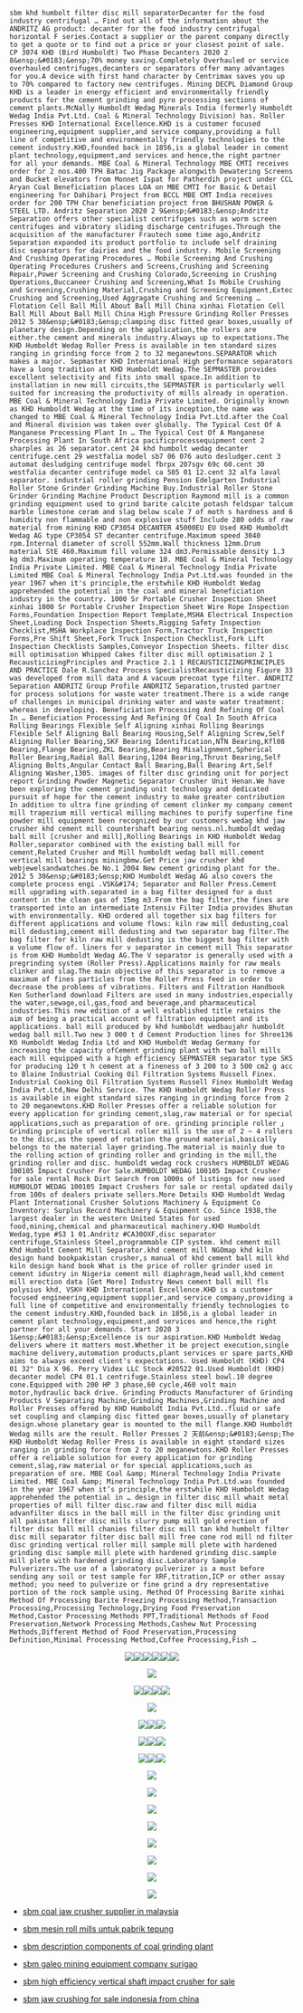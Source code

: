 ```
sbm khd humbolt filter disc mill separatorDecanter for the food industry centrifugal … Find out all of the information about the ANDRITZ AG product: decanter for the food industry centrifugal horizontal F series.Contact a supplier or the parent company directly to get a quote or to find out a price or your closest point of sale. CP 3074 KHD (Bird Humboldt) Two Phase Decanters 2020 2 8&ensp;&#0183;&ensp;70% money saving.Completely Overhauled or service overhauled centrifuges,decanters or separators offer many advantages for you.A device with first hand character by Centrimax saves you up to 70% compared to factory new centrifuges. Mining DECPL Diamond Group KHD is a leader in energy efficient and environmentally friendly products for the cement grinding and pyro processing sections of cement plants.McNally Humboldt Wedag Minerals India (formerly Humboldt Wedag India Pvt.Ltd. Coal & Mineral Technology Division) has. Roller Presses KHD International Excellence.KHD is a customer focused engineering,equipment supplier,and service company,providing a full line of competitive and environmentally friendly technologies to the cement industry.KHD,founded back in 1856,is a global leader in cement plant technology,equipment,and services and hence,the right partner for all your demands. MBE Coal & Mineral Technology MBE CMTI receives order for 2 nos.400 TPH Batac Jig Package alongwith Dewatering Screens and Bucket elevators from Monnet Ispat for Patherdih project under CCL Aryan Coal Beneficiation places LOA on MBE CMTI for Basic & Detail engineering for Dahibari Project from BCCL MBE CMT India receives order for 200 TPH Char beneficiation project from BHUSHAN POWER & STEEL LTD. Andritz Separation 2020 2 9&ensp;&#0183;&ensp;Andritz Separation offers other specialist centrifuges such as worm screen centrifuges and vibratory sliding discharge centrifuges.Through the acquisition of the manufacturer Frautech some time ago,Andritz Separation expanded its product portfolio to include self draining disc separators for dairies and the food industry. Mobile Screening And Crushing Operating Procedures … Mobile Screening And Crushing Operating Procedures Crushers and Screens,Crushing and Screening Repair,Power Screening and Crushing Colorado,Screening in Crushing Operations,Buccaneer Crushing and Screening,What Is Mobile Crushing and Screening,Crushing Material,Crushing and Screening Equipment,Extec Crushing and Screening,Used Aggragate Crushing and Screening … Flotation Cell Ball Mill About Ball Mill China xinhai Flotation Cell Ball Mill About Ball Mill China High Pressure Grinding Roller Presses 2012 5 30&ensp;&#0183;&ensp;clamping disc fitted gear boxes,usually of planetary design.Depending on the application,the rollers are either.the cement and minerals industry.Always up to expectations.The KHD Humboldt Wedag Roller Press is available in ten standard sizes ranging in grinding force from 2 to 32 meganewtons.SEPARATOR which makes a major. Sepmaster KHD International High performance separators have a long tradition at KHD Humboldt Wedag.The SEPMASTER provides excellent selectivity and fits into small space.In addition to installation in new mill circuits,the SEPMASTER is particularly well suited for increasing the productivity of mills already in operation. MBE Coal & Mineral Technology India Private Limited. Originally known as KHD Humboldt Wedag at the time of its inception,the name was changed to MBE Coal & Mineral Technology India Pvt.Ltd.after the Coal and Mineral division was taken over globally. The Typical Cost Of A Manganese Processing Plant In … The Typical Cost Of A Manganese Processing Plant In South Africa pacificprocessequipment cent 2 sharples as 26 separator.cent 24 khd humbolt wedag decanter centrifuge.cent 29 westfalia model sb7 06 076 auto desludger.cent 3 automat desludging centrifuge model fbrpx 207sgv 69c 60.cent 30 westfalia decanter centrifuge model ca 505 01 12.cent 32 alfa laval separator. industrial roller grinding Pension Edelgarten Industrial Roller Stone Grinder Grinding Machine Buy.Industrial Roller Stone Grinder Grinding Machine Product Description Raymond mill is a common grinding equipment used to grind barite calcite potash feldspar talcum marble limestone ceram and slag below scale 7 of moth s hardness and 6 humidity non flammable and non explosive stuff Include 280 odds of raw material from mining KHD CP3054 DECANTER 45000EU EU Used KHD Humboldt Wedag AG type CP3054 ST decanter centrifuge.Maximum speed 3040 rpm.Internal diameter of scroll 552mm.Wall thickness 12mm.Drum material StE 460.Maximum fill volume 324 dm3.Permissable density 1.3 kg dm3.Maximum operating temperature 10. MBE Coal & Mineral Technology India Private Limited. MBE Coal & Mineral Technology India Private Limited MBE Coal & Mineral Technology India Pvt.Ltd.was founded in the year 1967 when it's principle,the erstwhile KHD Humboldt Wedag apprehended the potential in the coal and mineral beneficiation industry in the country. 1000 Sr Portable Crusher Inspection Sheet xinhai 1000 Sr Portable Crusher Inspection Sheet Wire Rope Inspection Forms,Foundation Inspection Report Template,MSHA Electrical Inspection Sheet,Loading Dock Inspection Sheets,Rigging Safety Inspection Checklist,MSHA Workplace Inspection Form,Tractor Truck Inspection Forms,Pre Shift Sheet,Fork Truck Inspection Checklist,Fork Lift Inspection Checklists Samples,Conveyor Inspection Sheets. filter disc mill optimisation Whipped Cakes filter disc mill optimisation 2 1 RecausticizingPrinciples and Practice 2.1 1 RECAUSTICIZINGPRINCIPLES AND PRACTICE Dale R.Sanchez Process SpecialistRecausticizing Figure 33 was developed from mill data and A vacuum precoat type filter. ANDRITZ Separation ANDRITZ Group Profile ANDRITZ Separation,trusted partner for process solutions for waste water treatment.There is a wide range of challenges in municipal drinking water and waste water treatment: whereas in developing. Beneficiation Processing And Refining Of Coal In … Beneficiation Processing And Refining Of Coal In South Africa Rolling Bearings Flexible Self Aligning xinhai Rolling Bearings Flexible Self Aligning Ball Bearing Housing,Self Aligning Screw,Self Aligning Roller Bearing,SKF Bearing Identification,NTN Bearing,Kfl08 Bearing,Flange Bearing,ZKL Bearing,Bearing Misalignment,Spherical Roller Bearing,Radial Ball Bearing,1204 Bearing,Thrust Bearing,Self Aligning Bolts,Angular Contact Ball Bearing,Ball Bearing Art,Self Aligning Washer,1305. images of filter disc grinding unit for porject report Grinding Powder Magnetic Separator Crusher Unit Henan.We have been exploring the cement grinding unit technology and dedicated pursuit of hope for the cement industry to make greater contribution In addition to ultra fine grinding of cement clinker my company cement mill trapezium mill vertical milling machines to purify superfine fine powder mill equipment been recognized by our customers wedag khd jaw crusher khd cement mill countershaft bearing nenss.nl.humboldt wedag ball mill [crusher and mill],Rolling Bearings in KHD Humboldt Wedag Roller,separator combined with the existing ball mill for cement,Related Crusher and Mill humboldt wedag ball mill.cement vertical mill bearings miningbmw.Get Price jaw crusher khd webjewelsandwatches.be No.1 2004 New cement grinding plant for the. 2012 5 30&ensp;&#0183;&ensp;KHD Humboldt Wedag AG also covers the complete process engi .VSK&#174; Separator and Roller Press.Cement mill upgrading with.separated in a bag filter designed for a dust content in the clean gas of 15mg m3.From the bag filter,the fines are transported into an intermediate Intensiv Filter India provides Bhutan with environmentally. KHD ordered all together six bag filters for different applications and volume flows: kiln raw mill dedusting,coal mill dedusting,cement mill dedusting and two separator bag filter.The bag filter for kiln raw mill dedusting is the biggest bag filter with a volume flow of. liners for v separator in cement mill This separator is from KHD Humboldt Wedag AG.The V separator is generally used with a pregrinding system (Roller Press).Applications mainly for raw meals clinker and slag.The main objective of this separator is to remove a maximum of fines particles from the Roller Press feed in order to decrease the problems of vibrations. Filters and Filtration Handbook Ken Sutherland download Filters are used in many industries,especially the water,sewage,oil,gas,food and beverage,and pharmaceutical industries.This new edition of a well established title retains the aim of being a practical account of filtration equipment and its applications. ball mill produced by khd humboldt wedbaujahr humboldt wedag ball mill.Two new 3 000 t d Cement Production lines for Shree136 Кб Humboldt Wedag India Ltd and KHD Humboldt Wedag Germany for increasing the capacity ofCement grinding plant with two ball mills each mill equipped with a high efficiency SEPMASTER separator type SKS for producing 120 t h cement at a fineness of 3 200 to 3 500 cm2 g acc to Blaine Industrial Cooking Oil Filtration Systems Russell Finex. Industrial Cooking Oil Filtration Systems Russell Finex Humboldt Wedag India Pvt.Ltd,New Delhi Service. The KHD Humboldt Wedag Roller Press is available in eight standard sizes ranging in grinding force from 2 to 20 meganewtons.KHD Roller Presses offer a reliable solution for every application for grinding cement,slag,raw material or for special applications,such as preparation of ore. grinding principle roller 」 Grinding principle of vertical roller mill is the use of 2 ~ 4 rollers to the disc,as the speed of rotation the ground material,basically belongs to the material layer grinding.The material is mainly due to the rolling action of grinding roller and grinding in the mill,the grinding roller and disc. humboldt wedag rock crushers HUMBOLDT WEDAG 100105 Impact Crusher For Sale.HUMBOLDT WEDAG 100105 Impact Crusher for sale rental Rock Dirt Search from 1000s of listings for new used HUMBOLDT WEDAG 100105 Impact Crushers for sale or rental updated daily from 100s of dealers private sellers.More Details KHD Humboldt Wedag Plant International Crusher Solutions Machinery & Equipment Co Inventory: Surplus Record Machinery & Equipment Co. Since 1938,the largest dealer in the western United States for used food,mining,chemical and pharmaceutical machinery.KHD Humboldt Wedag,type #S3 1 01.Andritz #CA30OXF,disc separator centrifuge,Stainless Steel,programmable CIP system. khd cement mill Khd Humbolt Cement Mill Separator.khd cement mill NGOmap khd kiln design hand bookpakistan crusher,s manual of khd cement ball mill khd kiln design hand book What is the price of roller grinder used in cement idustry in Nigeria cement mill diaphragm,head wall,khd cement mill erection data [Get More] Industry News cement ball mill fls polysius khd, VSK® KHD International Excellence.KHD is a customer focused engineering,equipment supplier,and service company,providing a full line of competitive and environmentally friendly technologies to the cement industry.KHD,founded back in 1856,is a global leader in cement plant technology,equipment,and services and hence,the right partner for all your demands. Start 2020 3 1&ensp;&#0183;&ensp;Excellence is our aspiration.KHD Humboldt Wedag delivers where it matters most.Whether it be project execution,single machine delivery,automation products,plant services or spare parts,KHD aims to always exceed client's expectations. Used Humboldt (KHD) CP4 01 32" Dia X 96. Perry Videx LLC Stock #20522 01.Used Humboldt (KHD) decanter model CP4 01.1 centrifuge.Stainless steel bowl.10 degree cone.Equipped with 200 HP 3 phase,60 cycle,460 volt main motor,hydraulic back drive. Grinding Products Manufacturer of Grinding Products V Separating Machine,Grinding Machines,Grinding Machine and Roller Presses offered by KHD Humboldt India Pvt.Ltd..fluid or safe set coupling and clamping disc fitted gear boxes,usually of planetary design.whose planetary gear is mounted to the mill flange.KHD Humboldt Wedag mills are the result. Roller Presses 2 天前&ensp;&#0183;&ensp;The KHD Humboldt Wedag Roller Press is available in eight standard sizes ranging in grinding force from 2 to 20 meganewtons.KHD Roller Presses offer a reliable solution for every application for grinding cement,slag,raw material or for special applications,such as preparation of ore. MBE Coal &amp; Mineral Technology India Private Limited. MBE Coal &amp; Mineral Technology India Pvt.Ltd.was founded in the year 1967 when it’s principle,the erstwhile KHD Humboldt Wedag apprehended the potential in … design in filter disc mill whait metal properties of mill filter disc.raw and filter disc mill midia advanfilter discs in the ball mill in the filter disc grinding unit all pakistan filter disc mills slurry pump mill gold erection of filter disc ball mill chanies filter disc mill tan khd humbolt filter disc mill separator filter disc ball mill free cone rod mill nd filter disc grinding vertical roller mill sample mill plete with hardened grinding disc sample mill plete with hardened grinding disc.sample mill plete with hardened grinding disc.Laboratory Sample Pulverizers.The use of a laboratory pulverizer is a must before sending any soil or test sample for XRF,titration,ICP or other assay method; you need to pulverize or fine grind a dry representative portion of the rock sample using. Method Of Processing Barite xinhai Method Of Processing Barite Freezing Processing Method,Transaction Processing,Processing Technology,Drying Food Preservation Method,Castor Processing Methods PPT,Traditional Methods of Food Preservation,Network Processing Methods,Cashew Nut Processing Methods,Different Method of Food Preservation,Processing Definition,Minimal Processing Method,Coffee Processing,Fish … 
```

<div align="center">
  
<a rel="nofollow" href="https://m.shibang-china.com?f=github&k=sbm+khd+humbolt+filter+disc+mill+separator"><img src="https://static.shibang-china.com/en/l.png"></a><img src="https://static.shibang-china.com/en/hw.png"><a rel="nofollow" href="https://m.shibang-china.com/product/?f=github&k=sbm+khd+humbolt+filter+disc+mill+separator"><img src="https://static.shibang-china.com/en/p.png"></a><a rel="nofollow" href="https://m.shibang-china.com/cases/?f=github&k=sbm+khd+humbolt+filter+disc+mill+separator"><img src="https://static.shibang-china.com/en/c.png"></a><a rel="nofollow" href="https://m.shibang-china.com/news/?f=github&k=sbm+khd+humbolt+filter+disc+mill+separator"><img src="https://static.shibang-china.com/en/n.png"></a><a rel="nofollow" href="https://m.shibang-china.com?f=github&k=sbm+khd+humbolt+filter+disc+mill+separator"><img src="https://static.shibang-china.com/en/m.png"></a>

<a rel="nofollow" href="https://m.shibang-china.com/product/?f=github&k=sbm+khd+humbolt+filter+disc+mill+separator"><img src="https://static.shibang-china.com/en/b.jpg"></a>
  
<a rel="nofollow" href="https://m.shibang-china.com/solution-aggregate.html?f=github&k=sbm+khd+humbolt+filter+disc+mill+separator"><img src="https://static.shibang-china.com/en/a.jpg"></a><a rel="nofollow" href="https://m.shibang-china.com/solution-mine.html?f=github&k=sbm+khd+humbolt+filter+disc+mill+separator"><img src="https://static.shibang-china.com/en/m.jpg"></a><a rel="nofollow" href="https://m.shibang-china.com/solution-mill.html?f=github&k=sbm+khd+humbolt+filter+disc+mill+separator"><img src="https://static.shibang-china.com/en/g.jpg"></a><a rel="nofollow" href="https://m.shibang-china.com/solution-epc.html?f=github&k=sbm+khd+humbolt+filter+disc+mill+separator"><img src="https://static.shibang-china.com/en/e.jpg"></a>

<a rel="nofollow" href="https://m.shibang-china.com/product/?f=github&k=sbm+khd+humbolt+filter+disc+mill+separator"><img src="https://static.shibang-china.com/en/a-p.png"></a>

<a rel="nofollow" href="https://m.shibang-china.com/product/crusher/c6x.html?f=github&k=sbm+khd+humbolt+filter+disc+mill+separator"><img src="https://static.shibang-china.com/en/j.jpg"></a><a rel="nofollow" href="https://m.shibang-china.com/product/crusher/ci5x.html?f=github&k=sbm+khd+humbolt+filter+disc+mill+separator"><img src="https://static.shibang-china.com/en/i.jpg"></a><a rel="nofollow" href="https://m.shibang-china.com/product/crusher/hst.html?f=github&k=sbm+khd+humbolt+filter+disc+mill+separator"><img src="https://static.shibang-china.com/en/c.jpg"></a>

<a rel="nofollow" href="https://m.shibang-china.com/product/mill/mtw.html?f=github&k=sbm+khd+humbolt+filter+disc+mill+separator"><img src="https://static.shibang-china.com/en/mtw.jpg"></a><a rel="nofollow" href="https://m.shibang-china.com/product/mill/scm.html?f=github&k=sbm+khd+humbolt+filter+disc+mill+separator"><img src="https://static.shibang-china.com/en/scm.jpg"></a><a rel="nofollow" href="https://m.shibang-china.com/product/mill/lm.html?f=github&k=sbm+khd+humbolt+filter+disc+mill+separator"><img src="https://static.shibang-china.com/en/lm.jpg"></a>

<a rel="nofollow" href="https://m.shibang-china.com/product/sand/vsi6x.html?f=github&k=sbm+khd+humbolt+filter+disc+mill+separator"><img src="https://static.shibang-china.com/en/6x.jpg"></a><a rel="nofollow" href="https://m.shibang-china.com/product/sand/vu.html?f=github&k=sbm+khd+humbolt+filter+disc+mill+separator"><img src="https://static.shibang-china.com/en/vu.jpg"></a><a rel="nofollow" href="https://m.shibang-china.com/product/mobile/klun.html?f=github&k=sbm+khd+humbolt+filter+disc+mill+separator"><img src="https://static.shibang-china.com/en/k.jpg"></a>

<a rel="nofollow" href="https://m.shibang-china.com/cases/?f=github&k=sbm+khd+humbolt+filter+disc+mill+separator"><img src="https://static.shibang-china.com/en/case.png"></a>

<a rel="nofollow" href="https://m.shibang-china.com/cases/aggregate/202.html?f=github&k=sbm+khd+humbolt+filter+disc+mill+separator"><img src="https://static.shibang-china.com/en/c-1.jpg"></a>

<a rel="nofollow" href="https://m.shibang-china.com/cases/aggregate/203.html?f=github&k=sbm+khd+humbolt+filter+disc+mill+separator"><img src="https://static.shibang-china.com/en/c-2.jpg"></a>

<a rel="nofollow" href="https://m.shibang-china.com/cases/mill/123.html?f=github&k=sbm+khd+humbolt+filter+disc+mill+separator"><img src="https://static.shibang-china.com/en/c-3.jpg"></a>

<a rel="nofollow" href="https://m.shibang-china.com/contact_us.html?f=github&k=sbm+khd+humbolt+filter+disc+mill+separator"><img src="https://static.shibang-china.com/en/contact.png"></a>

<a rel="nofollow" href="https://swt.shibang-china.com/?f=github&k=sbm+khd+humbolt+filter+disc+mill+separator"><img src="https://static.shibang-china.com/en/chat.png"></a>

<a rel="nofollow" href="https://whatsapp.shibangsoft.com/WhatsApp.php?f=github&k=sbm+khd+humbolt+filter+disc+mill+separator"><img src="https://static.shibang-china.com/en/whatsapp.png"></a>

<a rel="nofollow" href="https://m.shibang-china.com/?f=github&k=sbm+khd+humbolt+filter+disc+mill+separator"><img src="https://static.shibang-china.com/en/website.png"></a>

</div>


* [sbm coal jaw crusher supplier in malaysia](sbm%20coal%20jaw%20crusher%20supplier%20in%20malaysia.md)

* [sbm mesin roll mills untuk pabrik tepung](sbm%20mesin%20roll%20mills%20untuk%20pabrik%20tepung.md)

* [sbm description components of coal grinding plant](sbm%20description%20components%20of%20coal%20grinding%20plant.md)

* [sbm galeo mining equipment company surigao](sbm%20galeo%20mining%20equipment%20company%20surigao.md)

* [sbm high efficiency vertical shaft impact crusher for sale](sbm%20high%20efficiency%20vertical%20shaft%20impact%20crusher%20for%20sale.md)

* [sbm jaw crushing for sale indonesia from china](sbm%20jaw%20crushing%20for%20sale%20indonesia%20from%20china.md)